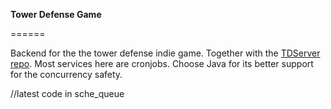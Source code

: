 **Tower Defense Game**

======

Backend for the the tower defense indie game. Together with the [TDServer repo](https://github.com/Huahanz/TDServer "Title"). 
Most services here are cronjobs. Choose Java for its better support for the concurrency safety.

//latest code in sche_queue
